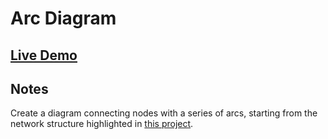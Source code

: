 # Arc Diagram

## [Live Demo](https://codepen.io/borntofrappe/pen/RwrwdVv)

## Notes

Create a diagram connecting nodes with a series of arcs, starting from the network structure highlighted in [this project](https://codepen.io/borntofrappe/pen/qQZyor).
